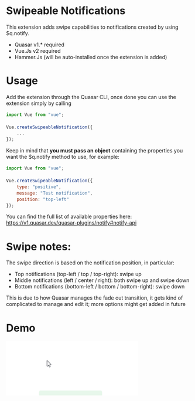 # Swipeable Notifications

This extension adds swipe capabilities to notifications created by using $q.notify.
* Quasar v1.* required
* Vue.Js v2 required
* Hammer.Js (will be auto-installed once the extension is added)

# Usage

Add the extension through the Quasar CLI, once done you can use the extension simply by calling

```js
import Vue from "vue";

Vue.createSwipeableNotification({
	...
});
```

Keep in mind that <b>you must pass an object</b> containing the properties you want the $q.notify method to use, for example:

```js
import Vue from "vue";

Vue.createSwipeableNotification({
	type: "positive",
	message: "Test notification",
	position: "top-left"
});
```

You can find the full list of available properties here: https://v1.quasar.dev/quasar-plugins/notify#notify-api

# Swipe notes:

The swipe direction is based on the notification position, in particular:

* Top notifications (top-left / top / top-right): swipe up
* Middle notifications (left / center / right): both swipe up and swipe down
* Bottom notifications (bottom-left / bottom / bottom-right): swipe down

This is due to how Quasar manages the fade out transition, it gets kind of complicated to manage and edit it; more options might get added in future

# Demo
![](demo_crop.gif)